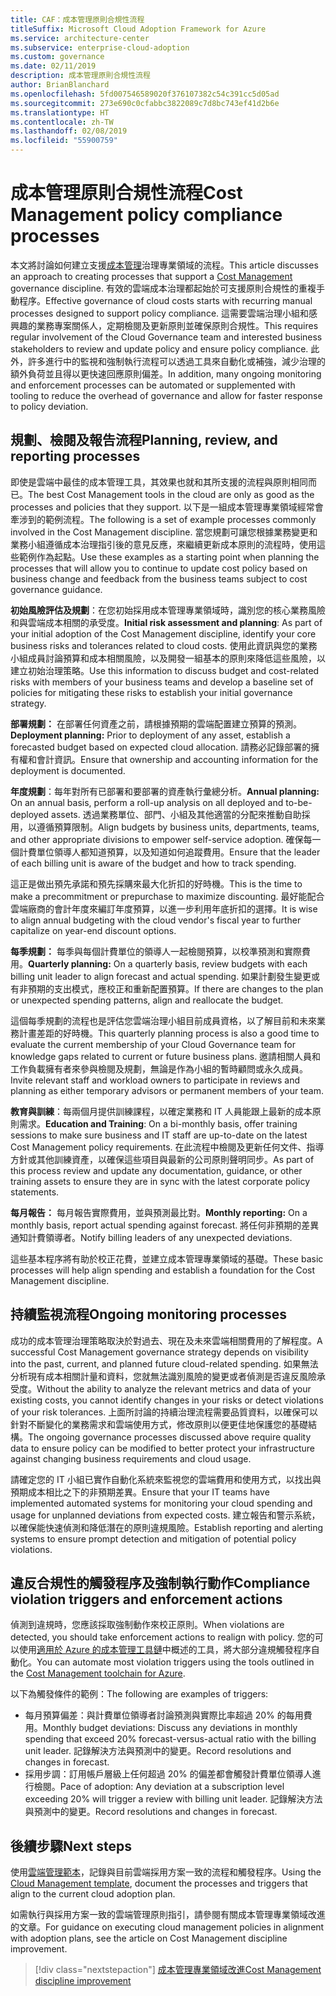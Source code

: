 ```yaml
---
title: CAF：成本管理原則合規性流程
titleSuffix: Microsoft Cloud Adoption Framework for Azure
ms.service: architecture-center
ms.subservice: enterprise-cloud-adoption
ms.custom: governance
ms.date: 02/11/2019
description: 成本管理原則合規性流程
author: BrianBlanchard
ms.openlocfilehash: 5fd007546589020f376107382c54c391cc5d05ad
ms.sourcegitcommit: 273e690c0cfabbc3822089c7d8bc743ef41d2b6e
ms.translationtype: HT
ms.contentlocale: zh-TW
ms.lasthandoff: 02/08/2019
ms.locfileid: "55900759"
---
```

# <a name="cost-management-policy-compliance-processes"></a><span data-ttu-id="612cb-103">成本管理原則合規性流程</span><span class="sxs-lookup"><span data-stu-id="612cb-103">Cost Management policy compliance processes</span></span>

<span data-ttu-id="612cb-104">本文將討論如何建立支援[成本管理](./overview.md)治理專業領域的流程。</span><span class="sxs-lookup"><span data-stu-id="612cb-104">This article discusses an approach to creating processes that support a [Cost Management](./overview.md) governance discipline.</span></span> <span data-ttu-id="612cb-105">有效的雲端成本治理都起始於可支援原則合規性的重複手動程序。</span><span class="sxs-lookup"><span data-stu-id="612cb-105">Effective governance of cloud costs starts with recurring manual processes designed to support policy compliance.</span></span> <span data-ttu-id="612cb-106">這需要雲端治理小組和感興趣的業務專案關係人，定期檢閱及更新原則並確保原則合規性。</span><span class="sxs-lookup"><span data-stu-id="612cb-106">This requires regular involvement of the Cloud Governance team and interested business stakeholders to review and update policy and ensure policy compliance.</span></span> <span data-ttu-id="612cb-107">此外，許多進行中的監視和強制執行流程可以透過工具來自動化或補強，減少治理的額外負荷並且得以更快速回應原則偏差。</span><span class="sxs-lookup"><span data-stu-id="612cb-107">In addition, many ongoing monitoring and enforcement processes can be automated or supplemented with tooling to reduce the overhead of governance and allow for faster response to policy deviation.</span></span>

## <a name="planning-review-and-reporting-processes"></a><span data-ttu-id="612cb-108">規劃、檢閱及報告流程</span><span class="sxs-lookup"><span data-stu-id="612cb-108">Planning, review, and reporting processes</span></span>

<span data-ttu-id="612cb-109">即使是雲端中最佳的成本管理工具，其效果也就和其所支援的流程與原則相同而已。</span><span class="sxs-lookup"><span data-stu-id="612cb-109">The best Cost Management tools in the cloud are only as good as the processes and policies that they support.</span></span> <span data-ttu-id="612cb-110">以下是一組成本管理專業領域經常會牽涉到的範例流程。</span><span class="sxs-lookup"><span data-stu-id="612cb-110">The following is a set of example processes commonly involved in the Cost Management discipline.</span></span> <span data-ttu-id="612cb-111">當您規劃可讓您根據業務變更和業務小組遵循成本治理指引後的意見反應，來繼續更新成本原則的流程時，使用這些範例作為起點。</span><span class="sxs-lookup"><span data-stu-id="612cb-111">Use these examples as a starting point when planning the processes that will allow you to continue to update cost policy based on business change and feedback from the business teams subject to cost governance guidance.</span></span>

<span data-ttu-id="612cb-112">**初始風險評估及規劃**：在您初始採用成本管理專業領域時，識別您的核心業務風險和與雲端成本相關的承受度。</span><span class="sxs-lookup"><span data-stu-id="612cb-112">**Initial risk assessment and planning**: As part of your initial adoption of the Cost Management discipline, identify your core business risks and tolerances related to cloud costs.</span></span> <span data-ttu-id="612cb-113">使用此資訊與您的業務小組成員討論預算和成本相關風險，以及開發一組基本的原則來降低這些風險，以建立初始治理策略。</span><span class="sxs-lookup"><span data-stu-id="612cb-113">Use this information to discuss budget and cost-related risks with members of your business teams and develop a baseline set of policies for mitigating these risks to establish your initial governance strategy.</span></span>

<span data-ttu-id="612cb-114">**部署規劃：** 在部署任何資產之前，請根據預期的雲端配置建立預算的預測。</span><span class="sxs-lookup"><span data-stu-id="612cb-114">**Deployment planning:** Prior to deployment of any asset, establish a forecasted budget based on expected cloud allocation.</span></span> <span data-ttu-id="612cb-115">請務必記錄部署的擁有權和會計資訊。</span><span class="sxs-lookup"><span data-stu-id="612cb-115">Ensure that ownership and accounting information for the deployment is documented.</span></span>  

<span data-ttu-id="612cb-116">**年度規劃**：每年對所有已部署和要部署的資產執行彙總分析。</span><span class="sxs-lookup"><span data-stu-id="612cb-116">**Annual planning:** On an annual basis, perform a roll-up analysis on all deployed and to-be-deployed assets.</span></span> <span data-ttu-id="612cb-117">透過業務單位、部門、小組及其他適當的分配來推動自助採用，以遵循預算限制。</span><span class="sxs-lookup"><span data-stu-id="612cb-117">Align budgets by business units, departments, teams, and other appropriate divisions to empower self-service adoption.</span></span> <span data-ttu-id="612cb-118">確保每一個計費單位領導人都知道預算，以及知道如何追蹤費用。</span><span class="sxs-lookup"><span data-stu-id="612cb-118">Ensure that the leader of each billing unit is aware of the budget and how to track spending.</span></span>

<span data-ttu-id="612cb-119">這正是做出預先承諾和預先採購來最大化折扣的好時機。</span><span class="sxs-lookup"><span data-stu-id="612cb-119">This is the time to make a precommitment or prepurchase to maximize discounting.</span></span> <span data-ttu-id="612cb-120">最好能配合雲端廠商的會計年度來編訂年度預算，以進一步利用年底折扣的選擇。</span><span class="sxs-lookup"><span data-stu-id="612cb-120">It is wise to align annual budgeting with the cloud vendor's fiscal year to further capitalize on year-end discount options.</span></span>

<span data-ttu-id="612cb-121">**每季規劃：** 每季與每個計費單位的領導人一起檢閱預算，以校準預測和實際費用。</span><span class="sxs-lookup"><span data-stu-id="612cb-121">**Quarterly planning:** On a quarterly basis, review budgets with each billing unit leader to align forecast and actual spending.</span></span> <span data-ttu-id="612cb-122">如果計劃發生變更或有非預期的支出模式，應校正和重新配置預算。</span><span class="sxs-lookup"><span data-stu-id="612cb-122">If there are changes to the plan or unexpected spending patterns, align and reallocate the budget.</span></span>

<span data-ttu-id="612cb-123">這個每季規劃的流程也是評估您雲端治理小組目前成員資格，以了解目前和未來業務計畫差距的好時機。</span><span class="sxs-lookup"><span data-stu-id="612cb-123">This quarterly planning process is also a good time to evaluate the current membership of your Cloud Governance team for knowledge gaps related to current or future business plans.</span></span> <span data-ttu-id="612cb-124">邀請相關人員和工作負載擁有者來參與檢閱及規劃，無論是作為小組的暫時顧問或永久成員。</span><span class="sxs-lookup"><span data-stu-id="612cb-124">Invite relevant staff and workload owners to participate in reviews and planning as either temporary advisors or permanent members of your team.</span></span>

<span data-ttu-id="612cb-125">**教育與訓練**：每兩個月提供訓練課程，以確定業務和 IT 人員能跟上最新的成本原則需求。</span><span class="sxs-lookup"><span data-stu-id="612cb-125">**Education and Training**: On a bi-monthly basis, offer training sessions to make sure business and IT staff are up-to-date on the latest Cost Management policy requirements.</span></span> <span data-ttu-id="612cb-126">在此流程中檢閱及更新任何文件、指導方針或其他訓練資產，以確保這些項目與最新的公司原則聲明同步。</span><span class="sxs-lookup"><span data-stu-id="612cb-126">As part of this process review and update any documentation, guidance, or other training assets to ensure they are in sync with the latest corporate policy statements.</span></span>

<span data-ttu-id="612cb-127">**每月報告：** 每月報告實際費用，並與預測最比對。</span><span class="sxs-lookup"><span data-stu-id="612cb-127">**Monthly reporting:** On a monthly basis, report actual spending against forecast.</span></span> <span data-ttu-id="612cb-128">將任何非預期的差異通知計費領導者。</span><span class="sxs-lookup"><span data-stu-id="612cb-128">Notify billing leaders of any unexpected deviations.</span></span>

<span data-ttu-id="612cb-129">這些基本程序將有助於校正花費，並建立成本管理專業領域的基礎。</span><span class="sxs-lookup"><span data-stu-id="612cb-129">These basic processes will help align spending and establish a foundation for the Cost Management discipline.</span></span>

## <a name="ongoing-monitoring-processes"></a><span data-ttu-id="612cb-130">持續監視流程</span><span class="sxs-lookup"><span data-stu-id="612cb-130">Ongoing monitoring processes</span></span>

<span data-ttu-id="612cb-131">成功的成本管理治理策略取決於對過去、現在及未來雲端相關費用的了解程度。</span><span class="sxs-lookup"><span data-stu-id="612cb-131">A successful Cost Management governance strategy depends on visibility into the past, current, and planned future cloud-related spending.</span></span> <span data-ttu-id="612cb-132">如果無法分析現有成本相關計量和資料，您就無法識別風險的變更或者偵測是否違反風險承受度。</span><span class="sxs-lookup"><span data-stu-id="612cb-132">Without the ability to analyze the relevant metrics and data of your existing costs, you cannot identify changes in your risks or detect violations of your risk tolerances.</span></span> <span data-ttu-id="612cb-133">上面所討論的持續治理流程需要品質資料，以確保可以針對不斷變化的業務需求和雲端使用方式，修改原則以便更佳地保護您的基礎結構。</span><span class="sxs-lookup"><span data-stu-id="612cb-133">The ongoing governance processes discussed above require quality data to ensure policy can be modified to better protect your infrastructure against changing business requirements and cloud usage.</span></span>

<span data-ttu-id="612cb-134">請確定您的 IT 小組已實作自動化系統來監視您的雲端費用和使用方式，以找出與預期成本相比之下的非預期差異。</span><span class="sxs-lookup"><span data-stu-id="612cb-134">Ensure that your IT teams have implemented automated systems for monitoring your cloud spending and usage for unplanned deviations from expected costs.</span></span> <span data-ttu-id="612cb-135">建立報告和警示系統，以確保能快速偵測和降低潛在的原則違規風險。</span><span class="sxs-lookup"><span data-stu-id="612cb-135">Establish reporting and alerting systems to ensure prompt detection and mitigation of potential policy violations.</span></span>

## <a name="compliance-violation-triggers-and-enforcement-actions"></a><span data-ttu-id="612cb-136">違反合規性的觸發程序及強制執行動作</span><span class="sxs-lookup"><span data-stu-id="612cb-136">Compliance violation triggers and enforcement actions</span></span>

<span data-ttu-id="612cb-137">偵測到違規時，您應該採取強制動作來校正原則。</span><span class="sxs-lookup"><span data-stu-id="612cb-137">When violations are detected, you should take enforcement actions to realign with policy.</span></span> <span data-ttu-id="612cb-138">您的可以使用[適用於 Azure 的成本管理工具鏈](toolchain.md)中概述的工具，將大部分違規觸發程序自動化。</span><span class="sxs-lookup"><span data-stu-id="612cb-138">You can automate most violation triggers using the tools outlined in the [Cost Management toolchain for Azure](toolchain.md).</span></span>

<span data-ttu-id="612cb-139">以下為觸發條件的範例：</span><span class="sxs-lookup"><span data-stu-id="612cb-139">The following are examples of triggers:</span></span>

* <span data-ttu-id="612cb-140">每月預算偏差：與計費單位領導者討論預測與實際比率超過 20% 的每用費用。</span><span class="sxs-lookup"><span data-stu-id="612cb-140">Monthly budget deviations: Discuss any deviations in monthly spending that exceed 20% forecast-versus-actual ratio with the billing unit leader.</span></span> <span data-ttu-id="612cb-141">記錄解決方法與預測中的變更。</span><span class="sxs-lookup"><span data-stu-id="612cb-141">Record resolutions and changes in forecast.</span></span>
* <span data-ttu-id="612cb-142">採用步調：訂用帳戶層級上任何超過 20% 的偏差都會觸發計費單位領導人進行檢閱。</span><span class="sxs-lookup"><span data-stu-id="612cb-142">Pace of adoption: Any deviation at a subscription level exceeding 20% will trigger a review with billing unit leader.</span></span> <span data-ttu-id="612cb-143">記錄解決方法與預測中的變更。</span><span class="sxs-lookup"><span data-stu-id="612cb-143">Record resolutions and changes in forecast.</span></span>

## <a name="next-steps"></a><span data-ttu-id="612cb-144">後續步驟</span><span class="sxs-lookup"><span data-stu-id="612cb-144">Next steps</span></span>

<span data-ttu-id="612cb-145">使用[雲端管理範本](./template.md)，記錄與目前雲端採用方案一致的流程和觸發程序。</span><span class="sxs-lookup"><span data-stu-id="612cb-145">Using the [Cloud Management template](./template.md), document the processes and triggers that align to the current cloud adoption plan.</span></span>

<span data-ttu-id="612cb-146">如需執行與採用方案一致的雲端管理原則指引，請參閱有關成本管理專業領域改進的文章。</span><span class="sxs-lookup"><span data-stu-id="612cb-146">For guidance on executing cloud management policies in alignment with adoption plans, see the article on Cost Management discipline improvement.</span></span>

> [!div class="nextstepaction"]
> [<span data-ttu-id="612cb-147">成本管理專業領域改進</span><span class="sxs-lookup"><span data-stu-id="612cb-147">Cost Management discipline improvement</span></span>](./discipline-improvement.md)
